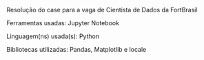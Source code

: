 Resolução do case para a vaga de Cientista de Dados da FortBrasil

Ferramentas usadas: Jupyter Notebook

Linguagem(ns) usada(s): Python

Bibliotecas utilizadas: Pandas, Matplotlib e locale
